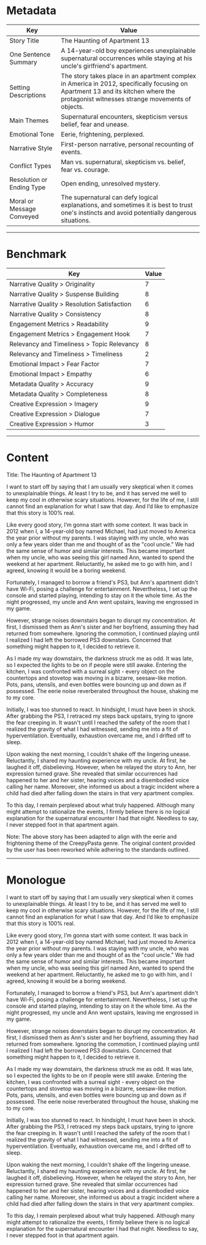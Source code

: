 
# Metadata

| Key                       | Value |
|---------------------------|-------|
| Story Title | The Haunting of Apartment 13 |
| One Sentence Summary | A 14-year-old boy experiences unexplainable supernatural occurrences while staying at his uncle's girlfriend's apartment. |
| Setting Descriptions | The story takes place in an apartment complex in America in 2012, specifically focusing on Apartment 13 and its kitchen where the protagonist witnesses strange movements of objects. |
| Main Themes | Supernatural encounters, skepticism versus belief, fear and unease. |
| Emotional Tone | Eerie, frightening, perplexed. |
| Narrative Style | First-person narrative, personal recounting of events. |
| Conflict Types | Man vs. supernatural, skepticism vs. belief, fear vs. courage. |
| Resolution or Ending Type | Open ending, unresolved mystery. |
| Moral or Message Conveyed | The supernatural can defy logical explanations, and sometimes it is best to trust one's instincts and avoid potentially dangerous situations. |


---

# Benchmark

| Key                       | Value |
|---------------------------|-------|
| Narrative Quality > Originality | 7 |
| Narrative Quality > Suspense Building | 8 |
| Narrative Quality > Resolution Satisfaction | 6 |
| Narrative Quality > Consistency | 8 |
| Engagement Metrics > Readability | 9 |
| Engagement Metrics > Engagement Hook | 7 |
| Relevancy and Timeliness > Topic Relevancy | 8 |
| Relevancy and Timeliness > Timeliness | 2 |
| Emotional Impact > Fear Factor | 7 |
| Emotional Impact > Empathy | 6 |
| Metadata Quality > Accuracy | 9 |
| Metadata Quality > Completeness | 8 |
| Creative Expression > Imagery | 9 |
| Creative Expression > Dialogue | 7 |
| Creative Expression > Humor | 3 |

---

# Content
Title: The Haunting of Apartment 13

I want to start off by saying that I am usually very skeptical when it comes to unexplainable things. At least I try to be, and it has served me well to keep my cool in otherwise scary situations. However, for the life of me, I still cannot find an explanation for what I saw that day. And I’d like to emphasize that this story is 100% real.

Like every good story, I’m gonna start with some context. It was back in 2012 when I, a 14-year-old boy named Michael, had just moved to America the year prior without my parents. I was staying with my uncle, who was only a few years older than me and thought of as the "cool uncle." We had the same sense of humor and similar interests. This became important when my uncle, who was seeing this girl named Ann, wanted to spend the weekend at her apartment. Reluctantly, he asked me to go with him, and I agreed, knowing it would be a boring weekend.

Fortunately, I managed to borrow a friend's PS3, but Ann's apartment didn't have Wi-Fi, posing a challenge for entertainment. Nevertheless, I set up the console and started playing, intending to stay on it the whole time. As the night progressed, my uncle and Ann went upstairs, leaving me engrossed in my game.

However, strange noises downstairs began to disrupt my concentration. At first, I dismissed them as Ann's sister and her boyfriend, assuming they had returned from somewhere. Ignoring the commotion, I continued playing until I realized I had left the borrowed PS3 downstairs. Concerned that something might happen to it, I decided to retrieve it.

As I made my way downstairs, the darkness struck me as odd. It was late, so I expected the lights to be on if people were still awake. Entering the kitchen, I was confronted with a surreal sight - every object on the countertops and stovetop was moving in a bizarre, seesaw-like motion. Pots, pans, utensils, and even bottles were bouncing up and down as if possessed. The eerie noise reverberated throughout the house, shaking me to my core.

Initially, I was too stunned to react. In hindsight, I must have been in shock. After grabbing the PS3, I retraced my steps back upstairs, trying to ignore the fear creeping in. It wasn't until I reached the safety of the room that I realized the gravity of what I had witnessed, sending me into a fit of hyperventilation. Eventually, exhaustion overcame me, and I drifted off to sleep.

Upon waking the next morning, I couldn't shake off the lingering unease. Reluctantly, I shared my haunting experience with my uncle. At first, he laughed it off, disbelieving. However, when he relayed the story to Ann, her expression turned grave. She revealed that similar occurrences had happened to her and her sister, hearing voices and a disembodied voice calling her name. Moreover, she informed us about a tragic incident where a child had died after falling down the stairs in that very apartment complex.

To this day, I remain perplexed about what truly happened. Although many might attempt to rationalize the events, I firmly believe there is no logical explanation for the supernatural encounter I had that night. Needless to say, I never stepped foot in that apartment again.

Note: The above story has been adapted to align with the eerie and frightening theme of the CreepyPasta genre. The original content provided by the user has been reworked while adhering to the standards outlined.

---

# Monologue
I want to start off by saying that I am usually very skeptical when it comes to unexplainable things. At least I try to be, and it has served me well to keep my cool in otherwise scary situations. However, for the life of me, I still cannot find an explanation for what I saw that day. And I’d like to emphasize that this story is 100% real.

Like every good story, I’m gonna start with some context. It was back in 2012 when I, a 14-year-old boy named Michael, had just moved to America the year prior without my parents. I was staying with my uncle, who was only a few years older than me and thought of as the "cool uncle." We had the same sense of humor and similar interests. This became important when my uncle, who was seeing this girl named Ann, wanted to spend the weekend at her apartment. Reluctantly, he asked me to go with him, and I agreed, knowing it would be a boring weekend.

Fortunately, I managed to borrow a friend's PS3, but Ann's apartment didn't have Wi-Fi, posing a challenge for entertainment. Nevertheless, I set up the console and started playing, intending to stay on it the whole time. As the night progressed, my uncle and Ann went upstairs, leaving me engrossed in my game.

However, strange noises downstairs began to disrupt my concentration. At first, I dismissed them as Ann's sister and her boyfriend, assuming they had returned from somewhere. Ignoring the commotion, I continued playing until I realized I had left the borrowed PS3 downstairs. Concerned that something might happen to it, I decided to retrieve it.

As I made my way downstairs, the darkness struck me as odd. It was late, so I expected the lights to be on if people were still awake. Entering the kitchen, I was confronted with a surreal sight - every object on the countertops and stovetop was moving in a bizarre, seesaw-like motion. Pots, pans, utensils, and even bottles were bouncing up and down as if possessed. The eerie noise reverberated throughout the house, shaking me to my core.

Initially, I was too stunned to react. In hindsight, I must have been in shock. After grabbing the PS3, I retraced my steps back upstairs, trying to ignore the fear creeping in. It wasn't until I reached the safety of the room that I realized the gravity of what I had witnessed, sending me into a fit of hyperventilation. Eventually, exhaustion overcame me, and I drifted off to sleep.

Upon waking the next morning, I couldn't shake off the lingering unease. Reluctantly, I shared my haunting experience with my uncle. At first, he laughed it off, disbelieving. However, when he relayed the story to Ann, her expression turned grave. She revealed that similar occurrences had happened to her and her sister, hearing voices and a disembodied voice calling her name. Moreover, she informed us about a tragic incident where a child had died after falling down the stairs in that very apartment complex.

To this day, I remain perplexed about what truly happened. Although many might attempt to rationalize the events, I firmly believe there is no logical explanation for the supernatural encounter I had that night. Needless to say, I never stepped foot in that apartment again.

